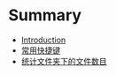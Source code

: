 # Summary

* [Introduction](README.md)
* [常用快捷键](chang-yong-kuai-jie-jian.md)
* [统计文件夹下的文件数目](tong-ji-wen-jian-jia-xia-de-wen-jian-shu-mu.md)

